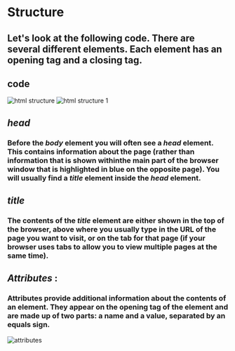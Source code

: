 # Structure
## Let's look at the following code. There are several different elements. Each element has an opening tag and a closing tag.
## code
![html structure](https://user-images.githubusercontent.com/70091044/92247895-8a5a3f80-eed0-11ea-85b1-34caed9c2dd9.PNG)
![html structure 1](https://user-images.githubusercontent.com/70091044/92262350-a6b3a780-eee3-11ea-8ac8-61889679e71f.PNG)


## *head*
### Before the *body* element you will often see a *head* element. This contains information about the page (rather than information that is shown withinthe main part of the browser window that is highlighted in blue on the opposite page). You will usually find a *title* element inside the *head* element.
## *title*
### The contents of the *title* element are either shown in the top of the browser, above where you usually type in the URL of the page you want to visit, or on the tab for that page (if your browser uses tabs to allow you to view multiple pages at the same time).
  
  
## _Attributes_ :
### Attributes provide additional information about the contents of an element. They appear on the opening tag of the element and are made up of two parts: a name and a value, separated by an equals sign.
![attributes](https://user-images.githubusercontent.com/70091044/92261830-d1e9c700-eee2-11ea-867b-932b137a05eb.PNG)
